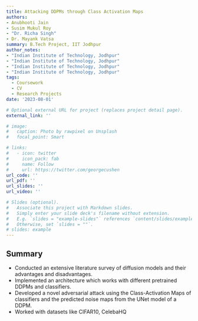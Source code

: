 ```yaml
---
title: Attacking DDPMs through Class Activation Maps
authors: 
- Anubhooti Jain
- Susim Mukul Roy
- "Dr. Richa Singh"
- Dr. Mayank Vatsa
summary: B.Tech Project, IIT Jodhpur
author_notes:
- "Indian Institute of Technology, Jodhpur"
- "Indian Institute of Technology, Jodhpur"
- "Indian Institute of Technology, Jodhpur"
- "Indian Institute of Technology, Jodhpur"
tags:
  - Coursework
  - CV
  - Research Projects
date: '2023-08-01'

# Optional external URL for project (replaces project detail page).
external_link: ''

# image:
#   caption: Photo by rawpixel on Unsplash
#   focal_point: Smart

# links:
#   - icon: twitter
#     icon_pack: fab
#     name: Follow
#     url: https://twitter.com/georgecushen
url_code: ''
url_pdf: ''
url_slides: ''
url_video: ''

# Slides (optional).
#   Associate this project with Markdown slides.
#   Simply enter your slide deck's filename without extension.
#   E.g. `slides = "example-slides"` references `content/slides/example-slides.md`.
#   Otherwise, set `slides = ""`.
# slides: example
---
```


## Summary 
- Conducted an extensive literature survey of diffusion models and their advantages and disadvantages. 
- Implemented an architecture which works with different pretrained DDPMs and classifiers. 
- Developed a novel adversarial attack using the Class-Activation Maps of classifiers and the predicted noise maps from the UNet model of a DDPM.
- Worked with datasets like CIFAR10, CelebaHQ